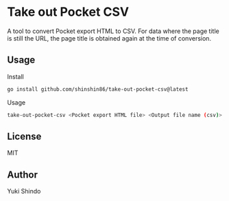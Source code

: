 # Take out Pocket CSV

A tool to convert Pocket export HTML to CSV.
For data where the page title is still the URL, the page title is obtained again at the time of conversion.

## Usage

Install

```sh
go install github.com/shinshin86/take-out-pocket-csv@latest
```

Usage

```sh
take-out-pocket-csv <Pocket export HTML file> <Output file name (csv)>
```

## License
MIT

## Author
Yuki Shindo